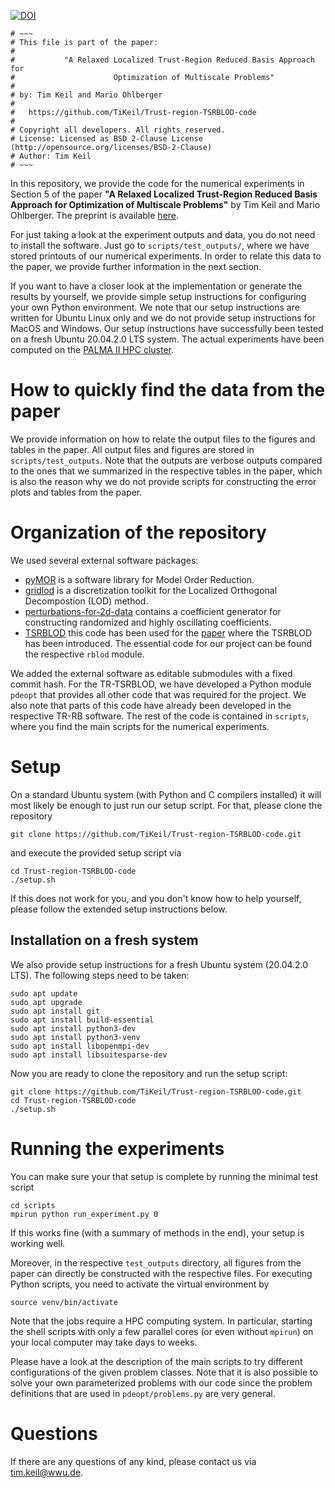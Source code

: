 [![DOI](https://zenodo.org/badge/470993399.svg)](https://zenodo.org/badge/latestdoi/470993399)

```
# ~~~
# This file is part of the paper:
#
#           "A Relaxed Localized Trust-Region Reduced Basis Approach for
#                      Optimization of Multiscale Problems"
#
# by: Tim Keil and Mario Ohlberger
#
#   https://github.com/TiKeil/Trust-region-TSRBLOD-code
#
# Copyright all developers. All rights reserved.
# License: Licensed as BSD 2-Clause License (http://opensource.org/licenses/BSD-2-Clause)
# Author: Tim Keil 
# ~~~
```

In this repository, we provide the code for the numerical experiments in Section 5
of the paper **"A Relaxed Localized Trust-Region Reduced Basis Approach for Optimization of Multiscale Problems"** by Tim Keil and Mario Ohlberger.
The preprint is available [here](https://arxiv.org/abs/2203.09964).

For just taking a look at the experiment outputs and data, you do not need to
install the software. Just go to `scripts/test_outputs/`,
where we have stored printouts of our numerical experiments.
In order to relate this data to the paper, we provide further information in the next section.

If you want to have a closer look at the implementation or generate the results by
yourself, we provide simple setup instructions for configuring your own Python environment.
We note that our setup instructions are written for Ubuntu Linux only and we do not provide
setup instructions for MacOS and Windows.
Our setup instructions have successfully been tested on a fresh Ubuntu 20.04.2.0 LTS system.
The actual experiments have been computed on the
[PALMA II HPC cluster](<https://www.uni-muenster.de/IT/en/services/unterstuetzungsleistung/hpc/index.shtml>).

# How to quickly find the data from the paper

We provide information on how to relate the output files to the figures and tables in the paper.
All output files and figures are stored in `scripts/test_outputs`.
Note that the outputs are verbose outputs compared to the ones that we summarized in the respective tables in the paper,
which is also the reason why we do not provide scripts for constructing the error plots and
tables from the paper.

# Organization of the repository

We used several external software packages:

- [pyMOR](https://pymor.org) is a software library for Model Order Reduction.
- [gridlod](https://github.com/fredrikhellman/gridlod) is a discretization toolkit for the
Localized Orthogonal Decompostion (LOD) method. 
- [perturbations-for-2d-data](https://github.com/TiKeil/perturbations-for-2d-data) contains
a coefficient generator for constructing randomized and highly oscillating coefficients.
- [TSRBLOD](https://github.com/TiKeil/Two-scale-RBLOD) this code has been used for the [paper](https://arxiv.org/abs/2111.08643) where the TSRBLOD has been introduced. The essential code for our project can be found the respective `rblod` module.

We added the external software as editable submodules with a fixed commit hash.
For the TR-TSRBLOD, we have developed a Python module `pdeopt` that provides all other code that was required for the project. We also note that parts of this code have already been developed in the respective TR-RB software.
The rest of the code is contained in `scripts`, where you find the main scripts for the numerical experiments.

# Setup

On a standard Ubuntu system (with Python and C compilers installed) it will most likely be enough
to just run our setup script. For that, please clone the repository

```
git clone https://github.com/TiKeil/Trust-region-TSRBLOD-code.git
```

and execute the provided setup script via 

```
cd Trust-region-TSRBLOD-code
./setup.sh
```

If this does not work for you, and you don't know how to help yourself,
please follow the extended setup instructions below.

## Installation on a fresh system

We also provide setup instructions for a fresh Ubuntu system (20.04.2.0 LTS).
The following steps need to be taken:

```
sudo apt update
sudo apt upgrade
sudo apt install git
sudo apt install build-essential
sudo apt install python3-dev
sudo apt install python3-venv
sudo apt install libopenmpi-dev
sudo apt install libsuitesparse-dev
```

Now you are ready to clone the repository and run the setup script:

```
git clone https://github.com/TiKeil/Trust-region-TSRBLOD-code.git
cd Trust-region-TSRBLOD-code
./setup.sh
```

# Running the experiments

You can make sure your that setup is complete by running the minimal test script
```
cd scripts
mpirun python run_experiment.py 0
```

If this works fine (with a summary of methods in the end), your setup is working well.

Moreover, in the respective `test_outputs` directory, all figures from the paper can directly be constructed with the respective files.
For executing Python scripts, you need to activate the virtual environment by

```
source venv/bin/activate
```

Note that the jobs require a HPC computing system.
In particular, starting the shell scripts with only a few parallel cores (or even without `mpirun`)
on your local computer may take days to weeks.

Please have a look at the description of the main scripts to try different configurations of the given problem classes.
Note that it is also possible to solve your own parameterized problems with our code since the problem definitions that are used in
`pdeopt/problems.py` are very general. 

# Questions

If there are any questions of any kind, please contact us via <tim.keil@wwu.de>.
